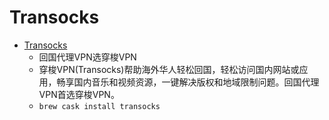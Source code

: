 # Transocks
- [Transocks](https://www.transocks.com/)
  -  回国代理VPN选穿梭VPN
  - 穿梭VPN(Transocks)帮助海外华人轻松回国，轻松访问国内网站或应用，畅享国内音乐和视频资源，一键解决版权和地域限制问题。回国代理VPN首选穿梭VPN。
  - `brew cask install transocks`
